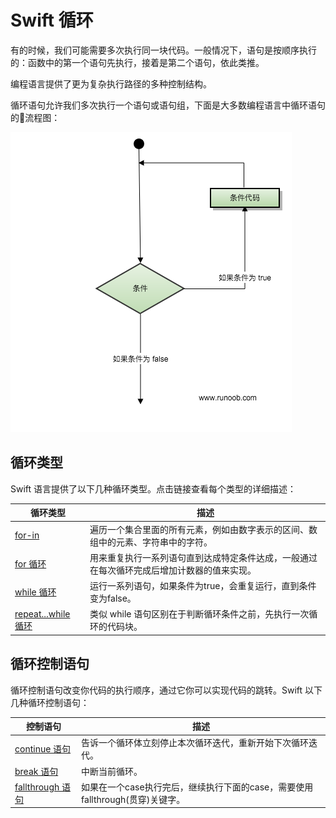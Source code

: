 # Swift 循环

有的时候，我们可能需要多次执行同一块代码。一般情况下，语句是按顺序执行的：函数中的第一个语句先执行，接着是第二个语句，依此类推。

编程语言提供了更为复杂执行路径的多种控制结构。

循环语句允许我们多次执行一个语句或语句组，下面是大多数编程语言中循环语句的流程图：

![循环结构](../img/loop.png)

## 循环类型

Swift 语言提供了以下几种循环类型。点击链接查看每个类型的详细描述：

| 循环类型 | 描述 |
| --- | --- |
|[for-in](/swift/swift-for-in.html) | 遍历一个集合里面的所有元素，例如由数字表示的区间、数组中的元素、字符串中的字符。 |
|[for 循环](/swift/swift-for-loop.html) | 用来重复执行一系列语句直到达成特定条件达成，一般通过在每次循环完成后增加计数器的值来实现。 |
|[while 循环](/swift/swift-while-loop.html) | 运行一系列语句，如果条件为true，会重复运行，直到条件变为false。 |
|[repeat...while 循环](/swift/swift-repeat-while-loop.html) | 类似 while 语句区别在于判断循环条件之前，先执行一次循环的代码块。 |

## 循环控制语句

循环控制语句改变你代码的执行顺序，通过它你可以实现代码的跳转。Swift 以下几种循环控制语句：

| 控制语句 | 描述 |
| --- | --- |
|[continue 语句](/swift/swift-continue-statement.html) | 告诉一个循环体立刻停止本次循环迭代，重新开始下次循环迭代。 |
|[break 语句](/swift/swift-break-statement.html) | 中断当前循环。 |
|[fallthrough 语句](/swift/swift-fallthrough-statement.html) | 如果在一个case执行完后，继续执行下面的case，需要使用fallthrough(贯穿)关键字。 |
